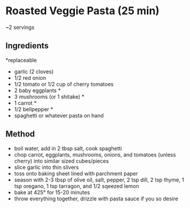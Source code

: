 # Roasted Veggie Pasta (25 min) 
~2 servings


## Ingredients 
\*replaceable
* garlic (2 cloves)
* 1/2 red onion 
* 1/2 tomato or 1/2 cup of cherry tomatoes
* 2 baby eggplants *
* 3 mushrooms (or 1 shitake) *
* 1 carrot *
* 1/2 bellpepper * 
* spaghetti or whatever pasta on hand

## Method
* boil water, add in 2 tbsp salt, cook spaghetti
* chop carrot, eggplants, mushrooms, onions, and tomatoes (unless cherry) into similar sized cubes/pieces
* slice garlic into thin slivers
* toss onto baking sheet lined with parchment paper
* season with 2-3 tbsp of olive oil, salt, pepper, 2 tsp dill, 2 tsp thyme, 1 tsp oregano, 1 tsp tarragon, and 1/2 sqeezed lemon 
* bake at 425° for 15-20 minutes
* throw everything together, drizzle with pasta sauce if you so desire

